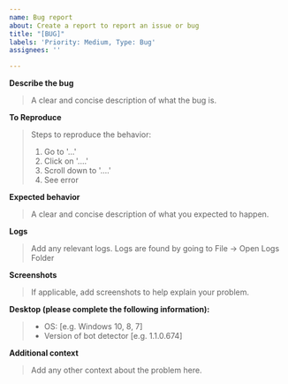 ```yaml
---
name: Bug report
about: Create a report to report an issue or bug
title: "[BUG]"
labels: 'Priority: Medium, Type: Bug'
assignees: ''

---
```


**Describe the bug**
> A clear and concise description of what the bug is.

**To Reproduce**
> Steps to reproduce the behavior:
> 1. Go to '...'
> 2. Click on '....'
> 3. Scroll down to '....'
> 4. See error

**Expected behavior**
> A clear and concise description of what you expected to happen.

**Logs**
> Add any relevant logs. Logs are found by going to File → Open Logs Folder

**Screenshots**
> If applicable, add screenshots to help explain your problem.

**Desktop (please complete the following information):**
> - OS: [e.g. Windows 10, 8, 7]
> - Version of bot detector [e.g. 1.1.0.674]

**Additional context**
> Add any other context about the problem here.

